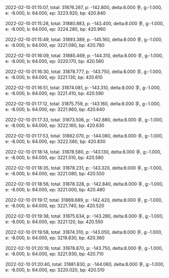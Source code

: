2022-02-10 01:15:07, total: 31876.267, p: -142.800, delta:8.000 手, g:-1.000, e: -8.000, b: 64.000, ep: 3223.920, bp: 420.840

2022-02-10 01:15:28, total: 31880.883, p: -143.400, delta:8.000 手, g:-1.000, e: -8.000, b: 64.000, ep: 3224.280, bp: 420.960

2022-02-10 01:15:49, total: 31893.389, p: -145.160, delta:8.000 手, g:-1.000, e: -8.000, b: 64.000, ep: 3221.080, bp: 420.780

2022-02-10 01:16:09, total: 31885.469, p: -144.310, delta:8.000 手, g:-1.000, e: -8.000, b: 64.000, ep: 3220.170, bp: 420.560

2022-02-10 01:16:30, total: 31878.777, p: -143.750, delta:8.000 手, g:-1.000, e: -8.000, b: 64.000, ep: 3221.130, bp: 420.610

2022-02-10 01:16:51, total: 31874.081, p: -143.310, delta:8.000 手, g:-1.000, e: -8.000, b: 64.000, ep: 3221.410, bp: 420.590

2022-02-10 01:17:12, total: 31875.759, p: -143.160, delta:8.000 手, g:-1.000, e: -8.000, b: 64.000, ep: 3221.960, bp: 420.640

2022-02-10 01:17:33, total: 31873.506, p: -142.880, delta:8.000 手, g:-1.000, e: -8.000, b: 64.000, ep: 3222.160, bp: 420.630

2022-02-10 01:17:53, total: 31882.070, p: -144.080, delta:8.000 手, g:-1.000, e: -8.000, b: 64.000, ep: 3222.560, bp: 420.830

2022-02-10 01:18:14, total: 31878.580, p: -143.130, delta:8.000 手, g:-1.000, e: -8.000, b: 64.000, ep: 3221.510, bp: 420.580

2022-02-10 01:18:35, total: 31878.231, p: -143.320, delta:8.000 手, g:-1.000, e: -8.000, b: 64.000, ep: 3221.080, bp: 420.550

2022-02-10 01:18:56, total: 31878.328, p: -142.840, delta:8.000 手, g:-1.000, e: -8.000, b: 64.000, ep: 3221.000, bp: 420.480

2022-02-10 01:19:17, total: 31869.689, p: -142.420, delta:8.000 手, g:-1.000, e: -8.000, b: 64.000, ep: 3221.740, bp: 420.520

2022-02-10 01:19:38, total: 31875.634, p: -143.280, delta:8.000 手, g:-1.000, e: -8.000, b: 64.000, ep: 3221.120, bp: 420.550

2022-02-10 01:19:58, total: 31874.310, p: -143.050, delta:8.000 手, g:-1.000, e: -8.000, b: 64.000, ep: 3219.830, bp: 420.360

2022-02-10 01:20:19, total: 31878.870, p: -143.750, delta:8.000 手, g:-1.000, e: -8.000, b: 64.000, ep: 3221.930, bp: 420.710

2022-02-10 01:20:40, total: 31881.830, p: -144.060, delta:8.000 手, g:-1.000, e: -8.000, b: 64.000, ep: 3220.020, bp: 420.510